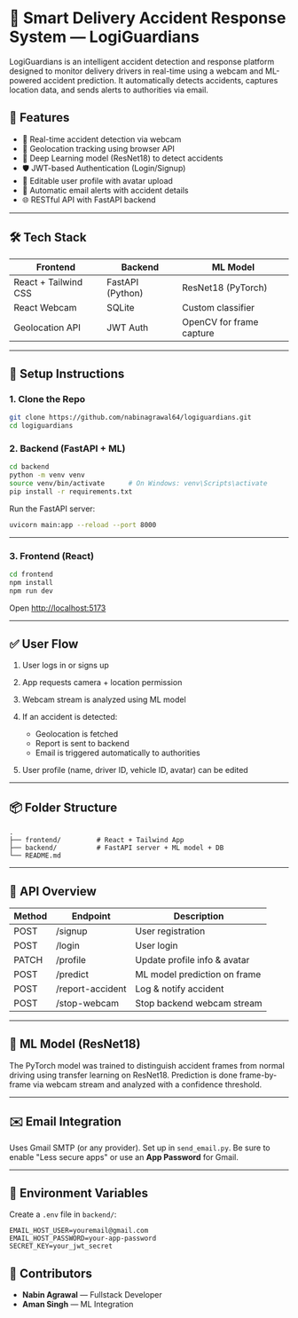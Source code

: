
# 🚨 Smart Delivery Accident Response System — LogiGuardians

LogiGuardians is an intelligent accident detection and response platform designed to monitor delivery drivers in real-time using a webcam and ML-powered accident prediction. It automatically detects accidents, captures location data, and sends alerts to authorities via email.


## 🚀 Features

- 🎥 Real-time accident detection via webcam
- 📍 Geolocation tracking using browser API
- 🧠 Deep Learning model (ResNet18) to detect accidents
- 🛡️ JWT-based Authentication (Login/Signup)
- 👤 Editable user profile with avatar upload
- 📨 Automatic email alerts with accident details
- 🌐 RESTful API with FastAPI backend

---

## 🛠️ Tech Stack

| Frontend       | Backend          | ML Model            |
|----------------|------------------|----------------------|
| React + Tailwind CSS | FastAPI (Python) | ResNet18 (PyTorch) |
| React Webcam   | SQLite            | Custom classifier   |
| Geolocation API | JWT Auth          | OpenCV for frame capture |

---

## 🔧 Setup Instructions

### 1. Clone the Repo

```bash
git clone https://github.com/nabinagrawal64/logiguardians.git
cd logiguardians
````

### 2. Backend (FastAPI + ML)

```bash
cd backend
python -m venv venv
source venv/bin/activate      # On Windows: venv\Scripts\activate
pip install -r requirements.txt
```


Run the FastAPI server:

```bash
uvicorn main:app --reload --port 8000
```

---

### 3. Frontend (React)

```bash
cd frontend
npm install
npm run dev
```

Open [http://localhost:5173](http://localhost:5173)

---

## ✅ User Flow

1. User logs in or signs up
2. App requests camera + location permission
3. Webcam stream is analyzed using ML model
4. If an accident is detected:

   * Geolocation is fetched
   * Report is sent to backend
   * Email is triggered automatically to authorities
5. User profile (name, driver ID, vehicle ID, avatar) can be edited

---

## 📦 Folder Structure

```
.
├── frontend/         # React + Tailwind App
├── backend/          # FastAPI server + ML model + DB
└── README.md
```

---

## 📄 API Overview

| Method | Endpoint         | Description                  |
| ------ | ---------------- | ---------------------------- |
| POST   | /signup          | User registration            |
| POST   | /login           | User login                   |
| PATCH  | /profile         | Update profile info & avatar |
| POST   | /predict         | ML model prediction on frame |
| POST   | /report-accident | Log & notify accident        |
| POST   | /stop-webcam     | Stop backend webcam stream   |

---

## 🧪 ML Model (ResNet18)

The PyTorch model was trained to distinguish accident frames from normal driving using transfer learning on ResNet18. Prediction is done frame-by-frame via webcam stream and analyzed with a confidence threshold.

---

## ✉️ Email Integration

Uses Gmail SMTP (or any provider). Set up in `send_email.py`. Be sure to enable "Less secure apps" or use an **App Password** for Gmail.

---

## 🔐 Environment Variables

Create a `.env` file in `backend/`:

```env
EMAIL_HOST_USER=youremail@gmail.com
EMAIL_HOST_PASSWORD=your-app-password
SECRET_KEY=your_jwt_secret
```


## 🤝 Contributors

* **Nabin Agrawal** — Fullstack Developer 
* **Aman Singh** — ML Integration

